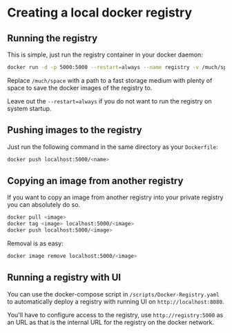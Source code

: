 # Creating a local docker registry

## Running the registry

This is simple, just run the registry container in your docker daemon:

```bash
docker run -d -p 5000:5000 --restart=always --name registry -v /much/space:/var/lib/registry registry:2
```

Replace `/much/space` with a path to a fast storage medium with plenty of space
to save the docker images of the registry to.

Leave out the `--restart=always` if you do not want to run the registry on
system startup.

## Pushing images to the registry

Just run the following command in the same directory as your `Dockerfile`:

```bash
docker push localhost:5000/<name>
```
## Copying an image from another registry

If you want to copy an image from another registry into your private registry
you can absolutely do so.

```bash
docker pull <image>
docker tag <image> localhost:5000/<image>
docker push localhost:5000/<image>
```

Removal is as easy:

```bash
docker image remove localhost:5000/<image>
```

## Running a registry with UI

You can use the docker-compose script in `/scripts/Docker-Registry.yaml` to
automatically deploy a registry with running UI on `http://localhost:8080`.

You'll have to configure access to the registry, use `http://registry:5000` as
an URL as that is the internal URL for the registry on the docker network.
